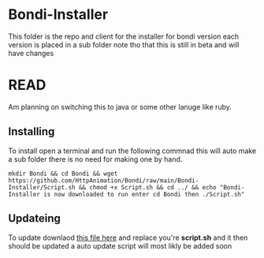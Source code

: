 # Bondi-Installer
This folder is the repo and client for the installer for bondi version each version is placed in a sub folder note tho that this is still in beta and will have changes 

# READ
Am planning on switching this to java or some other lanuge like ruby.

## Installing
To install open a terminal and run the following commnad this will auto make a sub folder there is no need for making one by hand.
```
mkdir Bondi && cd Bondi && wget https://github.com/HttpAnimation/Bondi/raw/main/Bondi-Installer/Script.sh && chmod +x Script.sh && cd ../ && echo "Bondi-Installer is now downloaded to run enter cd Bondi then ./Script.sh"
```

## Updateing
To update downlaod [this file here](https://github.com/HttpAnimation/Bondi/raw/main/Bondi-Installer/Script.sh) and replace you're **script.sh** and it then should be updated a auto update script will most likly be added soon